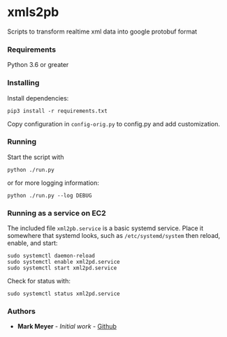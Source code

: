 # xmls2pb 
Scripts to transform realtime xml data into google protobuf format

### Requirements
Python 3.6 or greater

### Installing
Install dependencies:  
```
pip3 install -r requirements.txt
``` 

Copy configuration in `config-orig.py` to config.py and add customization.

### Running
Start the script with
```
python ./run.py
```
or for more logging information:
```
python ./run.py --log DEBUG 
```

### Running as a service on EC2
The included file `xml2pb.service` is a basic systemd service. Place it somewhere 
that systemd looks, such as `/etc/systemd/system` then reload, enable, and start:
```
sudo systemctl daemon-reload
sudo systemctl enable xml2pd.service
sudo systemctl start xml2pd.service
```
Check for status with:

```
sudo systemctl status xml2pd.service
```


### Authors
* **Mark Meyer** - *Initial work* - [Github](https://github.com/mark-meyer)
